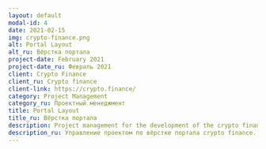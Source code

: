 ```yaml
---
layout: default
modal-id: 4
date: 2021-02-15
img: crypto-finance.png
alt: Portal Layout
alt_ru: Вёрстка портала
project-date: February 2021
project-date_ru: Февраль 2021
client: Crypto Finance
client_ru: Crypto finance
client-link: https://crypto.finance/
category: Project Management
category_ru: Проектный менеджмент
title: Portal Layout
title_ru: Вёрстка портала
description: Project management for the development of the crypto finance portal layout. Gulp/SCSS/HTML/JS.
description_ru: Управление проектом по вёрстке портала crypto finance. Gulp/SCSS/HTML/JS.
---
```

